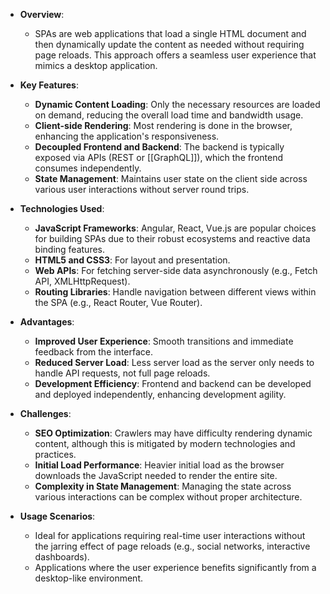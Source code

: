 - **Overview**:
  - SPAs are web applications that load a single HTML document and then dynamically update the content as needed without requiring page reloads. This approach offers a seamless user experience that mimics a desktop application.

- **Key Features**:
  - **Dynamic Content Loading**: Only the necessary resources are loaded on demand, reducing the overall load time and bandwidth usage.
  - **Client-side Rendering**: Most rendering is done in the browser, enhancing the application's responsiveness.
  - **Decoupled Frontend and Backend**: The backend is typically exposed via APIs (REST or [[GraphQL]]), which the frontend consumes independently.
  - **State Management**: Maintains user state on the client side across various user interactions without server round trips.
  
- **Technologies Used**:
  - **JavaScript Frameworks**: Angular, React, Vue.js are popular choices for building SPAs due to their robust ecosystems and reactive data binding features.
  - **HTML5 and CSS3**: For layout and presentation.
  - **Web APIs**: For fetching server-side data asynchronously (e.g., Fetch API, XMLHttpRequest).
  - **Routing Libraries**: Handle navigation between different views within the SPA (e.g., React Router, Vue Router).

- **Advantages**:
  - **Improved User Experience**: Smooth transitions and immediate feedback from the interface.
  - **Reduced Server Load**: Less server load as the server only needs to handle API requests, not full page reloads.
  - **Development Efficiency**: Frontend and backend can be developed and deployed independently, enhancing development agility.

- **Challenges**:
  - **SEO Optimization**: Crawlers may have difficulty rendering dynamic content, although this is mitigated by modern technologies and practices.
  - **Initial Load Performance**: Heavier initial load as the browser downloads the JavaScript needed to render the entire site.
  - **Complexity in State Management**: Managing the state across various interactions can be complex without proper architecture.

- **Usage Scenarios**:
  - Ideal for applications requiring real-time user interactions without the jarring effect of page reloads (e.g., social networks, interactive dashboards).
  - Applications where the user experience benefits significantly from a desktop-like environment.

